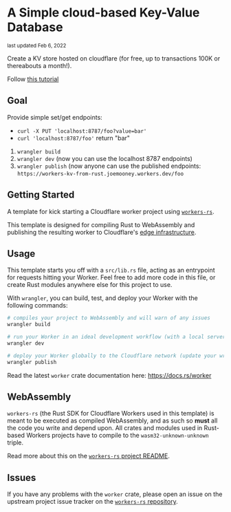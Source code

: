 # A Simple cloud-based Key-Value Database

<sub>last updated Feb 6, 2022</sub>

Create a KV store hosted on cloudflare (for free, up to transactions 100K or thereabouts a month!).

Follow [this tutorial](https://developers.cloudflare.com/workers/tutorials/workers-kv-from-rust)

## Goal

Provide simple set/get endpoints:

* `curl -X PUT 'localhost:8787/foo?value=bar'`
* `curl 'localhost:8787/foo'` return "bar"

1. `wrangler build`
2. `wrangler dev`  (now you can use the localhost 8787 endpoints)
3. `wrangler publish`  (now anyone can use the published endpoints: `https://workers-kv-from-rust.joemooney.workers.dev/foo`

## Getting Started

A template for kick starting a Cloudflare worker project using [`workers-rs`](https://github.com/cloudflare/workers-rs).

This template is designed for compiling Rust to WebAssembly and publishing the resulting worker to
Cloudflare's [edge infrastructure](https://www.cloudflare.com/network/).

## Usage

This template starts you off with a `src/lib.rs` file, acting as an entrypoint for requests hitting
your Worker. Feel free to add more code in this file, or create Rust modules anywhere else for this
project to use.

With `wrangler`, you can build, test, and deploy your Worker with the following commands:

```bash
# compiles your project to WebAssembly and will warn of any issues
wrangler build 

# run your Worker in an ideal development workflow (with a local server, file watcher & more)
wrangler dev

# deploy your Worker globally to the Cloudflare network (update your wrangler.toml file for configuration)
wrangler publish
```

Read the latest `worker` crate documentation here: https://docs.rs/worker

## WebAssembly

`workers-rs` (the Rust SDK for Cloudflare Workers used in this template) is meant to be executed as 
compiled WebAssembly, and as such so **must** all the code you write and depend upon. All crates and
modules used in Rust-based Workers projects have to compile to the `wasm32-unknown-unknown` triple. 

Read more about this on the [`workers-rs` project README](https://github.com/cloudflare/workers-rs).

## Issues

If you have any problems with the `worker` crate, please open an issue on the upstream project 
issue tracker on the [`workers-rs` repository](https://github.com/cloudflare/workers-rs).
